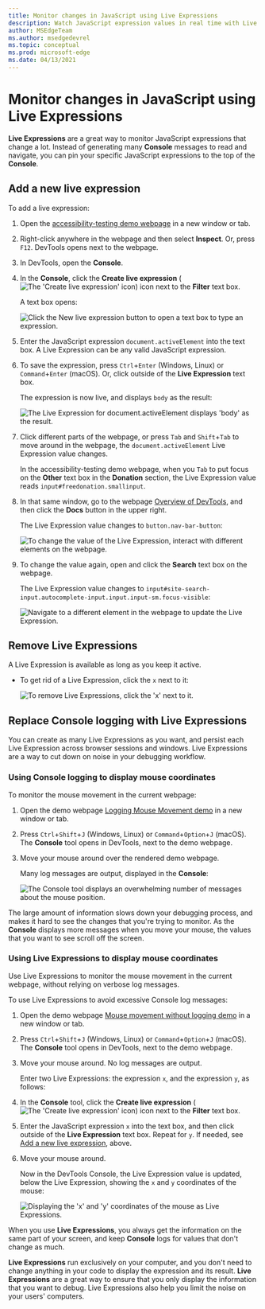 ```yaml
---
title: Monitor changes in JavaScript using Live Expressions
description: Watch JavaScript expression values in real time with Live Expressions.  If you find yourself typing the same JavaScript expressions into the Console tool repeatedly, try Live Expressions instead.
author: MSEdgeTeam
ms.author: msedgedevrel
ms.topic: conceptual
ms.prod: microsoft-edge
ms.date: 04/13/2021
---
```

# Monitor changes in JavaScript using Live Expressions

<!-- very short article in other repo:
Watch JavaScript values in real-time with Live Expressions -->

**Live Expressions** are a great way to monitor JavaScript expressions that change a lot.  Instead of generating many **Console** messages to read and navigate, you can pin your specific JavaScript expressions to the top of the **Console**.


<!-- ====================================================================== -->
## Add a new live expression

To add a live expression:

1. Open the [accessibility-testing demo webpage](https://microsoftedge.github.io/Demos/devtools-a11y-testing/) in a new window or tab.

1. Right-click anywhere in the webpage and then select **Inspect**.  Or, press `F12`.  DevTools opens next to the webpage.

1. In DevTools, open the **Console**.

1. In the **Console**, click the **Create live expression** (![The 'Create live expression' icon](../media/create-live-expression-light-mode.png)) icon next to the **Filter** text box.

   A text box opens:

   ![Click the New live expression button to open a text box to type an expression.](../media/console-live-expressions-new.msft.png)

1. Enter the JavaScript expression `document.activeElement` into the text box.  A Live Expression can be any valid JavaScript expression.

1. To save the expression, press `Ctrl`+`Enter` (Windows, Linux) or `Command`+`Enter` (macOS).  Or, click outside of the **Live Expression** text box.

   The expression is now live, and displays `body` as the result:

   <!-- update the captures, they assume that you're not reading the present article or accessibility demo page, but are reading the Dev Tools Overview article: -->

   ![The Live Expression for document.activeElement displays 'body' as the result.](../media/console-live-expressions-document-active-element.msft.png)

1. Click different parts of the webpage, or press `Tab` and `Shift`+`Tab` to move around in the webpage, the `document.activeElement` Live Expression value changes.

   In the accessibility-testing demo webpage, when you `Tab` to put focus on the **Other** text box in the **Donation** section, the Live Expression value reads `input#freedonation.smallinput`.

   <!-- revise the step & the capture after it: -->

1. In that same window, go to the webpage [Overview of DevTools](../overview.md), and then click the **Docs** button in the upper right.

   The Live Expression value changes to `button.nav-bar-button`:

   ![To change the value of the Live Expression, interact with different elements on the webpage.](../media/console-live-expressions-document-active-element-nav-button.msft.png)

1. To change the value again, open and click the **Search** text box on the webpage.

   The Live Expression value changes to `input#site-search-input.autocomplete-input.input.input-sm.focus-visible`:

   ![Navigate to a different element in the webpage to update the Live Expression.](../media/console-live-expressions-document-active-element-search.msft.png)


<!-- ====================================================================== -->
## Remove Live Expressions

A Live Expression is available as long as you keep it active.

*  To get rid of a Live Expression, click the `x` next to it:

   ![To remove Live Expressions, click the 'x' next to it.](../media/console-live-expressions-remove.msft.png)


<!-- ====================================================================== -->
## Replace Console logging with Live Expressions

You can create as many Live Expressions as you want, and persist each Live Expression across browser sessions and windows.  Live Expressions are a way to cut down on noise in your debugging workflow.


### Using Console logging to display mouse coordinates

To monitor the mouse movement in the current webpage:

1. Open the demo webpage [Logging Mouse Movement demo](https://microsoftedge.github.io/Demos/devtools-console/mousemove.html) in a new window or tab.

1. Press `Ctrl`+`Shift`+`J` (Windows, Linux) or `Command`+`Option`+`J` (macOS).  The **Console** tool opens in DevTools, next to the demo webpage.

1. Move your mouse around over the rendered demo webpage.

   Many log messages are output, displayed in the **Console**:

   ![The Console tool displays an overwhelming number of messages about the mouse position.](../media/console-live-expression-mouse-logging.msft.png)

The large amount of information slows down your debugging process, and makes it hard to see the changes that you're trying to monitor.  As the **Console** displays more messages when you move your mouse, the values that you want to see scroll off the screen.


### Using Live Expressions to display mouse coordinates

Use Live Expressions to monitor the mouse movement in the current webpage, without relying on verbose log messages.

To use Live Expressions to avoid excessive Console log messages:

1. Open the demo webpage [Mouse movement without logging demo](https://microsoftedge.github.io/Demos/devtools-console/mousemove-no-log.html) in a new window or tab.

1. Press `Ctrl`+`Shift`+`J` (Windows, Linux) or `Command`+`Option`+`J` (macOS).  The **Console** tool opens in DevTools, next to the demo webpage.

1. Move your mouse around.  No log messages are output.

   Enter two Live Expressions: the expression `x`, and the expression `y`, as follows:

1. In the **Console** tool, click the **Create live expression** (![The 'Create live expression' icon](../media/create-live-expression-light-mode.png)) icon next to the **Filter** text box.

1. Enter the JavaScript expression `x` into the text box, and then click outside of the **Live Expression** text box.  Repeat for `y`.  If needed, see [Add a new live expression](#add-a-new-live-expression), above.

1. Move your mouse around.

   Now in the DevTools Console, the Live Expression value is updated, below the Live Expression, showing the `x` and `y` coordinates of the mouse:

   ![Displaying the 'x' and 'y' coordinates of the mouse as Live Expressions.](../media/console-live-expressions-x-and-y.msft.png)

When you use **Live Expressions**, you always get the information on the same part of your screen, and keep **Console** logs for values that don't change as much.

**Live Expressions** run exclusively on your computer, and you don't need to change anything in your code to display the expression and its result.  **Live Expressions** are a great way to ensure that you only display the information that you want to debug.  Live Expressions also help you limit the noise on your users' computers.
